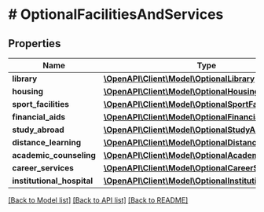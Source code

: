 # # OptionalFacilitiesAndServices

## Properties

Name | Type | Description | Notes
------------ | ------------- | ------------- | -------------
**library** | [**\OpenAPI\Client\Model\OptionalLibrary**](OptionalLibrary.md) |  | [optional]
**housing** | [**\OpenAPI\Client\Model\OptionalHousing**](OptionalHousing.md) |  | [optional]
**sport_facilities** | [**\OpenAPI\Client\Model\OptionalSportFacilities**](OptionalSportFacilities.md) |  | [optional]
**financial_aids** | [**\OpenAPI\Client\Model\OptionalFinancialAids**](OptionalFinancialAids.md) |  | [optional]
**study_abroad** | [**\OpenAPI\Client\Model\OptionalStudyAbroad**](OptionalStudyAbroad.md) |  | [optional]
**distance_learning** | [**\OpenAPI\Client\Model\OptionalDistanceLearning**](OptionalDistanceLearning.md) |  | [optional]
**academic_counseling** | [**\OpenAPI\Client\Model\OptionalAcademicCounseling**](OptionalAcademicCounseling.md) |  | [optional]
**career_services** | [**\OpenAPI\Client\Model\OptionalCareerServices**](OptionalCareerServices.md) |  | [optional]
**institutional_hospital** | [**\OpenAPI\Client\Model\OptionalInstitutionalHospital**](OptionalInstitutionalHospital.md) |  | [optional]

[[Back to Model list]](../../README.md#models) [[Back to API list]](../../README.md#endpoints) [[Back to README]](../../README.md)
